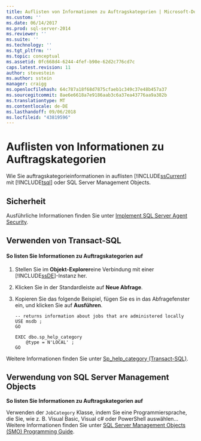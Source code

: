 ```yaml
---
title: Auflisten von Informationen zu Auftragskategorien | Microsoft-Dokumentation
ms.custom: ''
ms.date: 06/14/2017
ms.prod: sql-server-2014
ms.reviewer: ''
ms.suite: ''
ms.technology: ''
ms.tgt_pltfrm: ''
ms.topic: conceptual
ms.assetid: 0fc668d4-6244-4fef-b90e-62d2c776cd7c
caps.latest.revision: 11
author: stevestein
ms.author: sstein
manager: craigg
ms.openlocfilehash: 64c787a18f68d7875cfaeb1c349c37e48b457a37
ms.sourcegitcommit: 8ae6e6618a7e9186aab3c6a37ea43776aa9a382b
ms.translationtype: MT
ms.contentlocale: de-DE
ms.lasthandoff: 09/06/2018
ms.locfileid: "43819596"
---
```

# <a name="list-job-category-information"></a>Auflisten von Informationen zu Auftragskategorien
  Wie Sie auftragskategorieinformationen in auflisten [!INCLUDE[ssCurrent](../../includes/sscurrent-md.md)] mit [!INCLUDE[tsql](../../includes/tsql-md.md)] oder SQL Server Management Objects.  

  
##  <a name="Security"></a> Sicherheit  
 Ausführliche Informationen finden Sie unter [Implement SQL Server Agent Security](implement-sql-server-agent-security.md).  

  
##  <a name="TSQL"></a> Verwenden von Transact-SQL  
  
#### <a name="to-list-job-category-information"></a>So listen Sie Informationen zu Auftragskategorien auf  
  
1.  Stellen Sie im **Objekt-Explorer**eine Verbindung mit einer [!INCLUDE[ssDE](../../includes/ssde-md.md)]-Instanz her.  
  
2.  Klicken Sie in der Standardleiste auf **Neue Abfrage**.  
  
3.  Kopieren Sie das folgende Beispiel, fügen Sie es in das Abfragefenster ein, und klicken Sie auf **Ausführen**.  
  
    ```  
    -- returns information about jobs that are administered locally  
    USE msdb ;  
    GO  
  
    EXEC dbo.sp_help_category  
        @type = N'LOCAL' ;  
    GO  
    ```  
  
 Weitere Informationen finden Sie unter [Sp_help_category &#40;Transact-SQL&#41;](/sql/relational-databases/system-stored-procedures/sp-help-category-transact-sql).  
  
  
##  <a name="SMO"></a> Verwendung von SQL Server Management Objects  
 **So listen Sie Informationen zu Auftragskategorien auf**  
  
 Verwenden der `JobCategory` Klasse, indem Sie eine Programmiersprache, die Sie, wie z. B. Visual Basic, Visual c# oder PowerShell auswählen... Weitere Informationen finden Sie unter [SQL Server Management Objects &#40;SMO&#41; Programming Guide](../../relational-databases/server-management-objects-smo/sql-server-management-objects-smo-programming-guide.md).  
  
  
  
